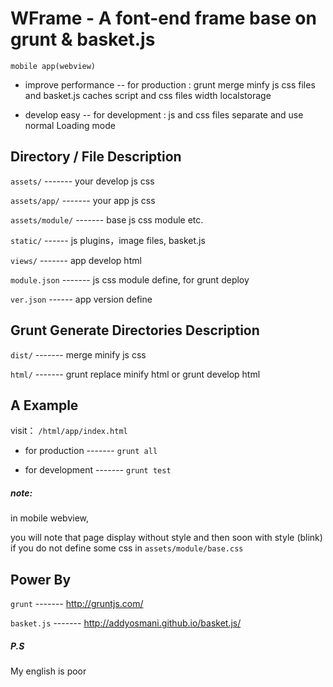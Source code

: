 # WFrame - A font-end frame base on grunt & basket.js

`mobile app(webview)`

- improve performance -- for production : grunt merge minfy js css files and basket.js caches script and css files width localstorage

- develop easy -- for development : js and css files separate and use normal Loading mode

## Directory / File Description

`assets/` ------- your develop js css

`assets/app/` ------- your app js css

`assets/module/` ------- base js css module etc. 

`static/` ------ js plugins，image files, basket.js

`views/` ------- app develop html

`module.json` ------- js css module define, for grunt deploy

`ver.json` ------ app version define


## Grunt Generate Directories Description

`dist/` ------- merge minify js css

`html/` ------- grunt replace minify html or grunt develop html


## A Example

visit： `/html/app/index.html`

- for production ------- `grunt all`

- for development ------- `grunt test`

##### note:

in mobile webview,

you will note that page display without style and then soon with style (blink) if you do not define some css in `assets/module/base.css`

## Power By

`grunt` ------- http://gruntjs.com/

`basket.js` ------- http://addyosmani.github.io/basket.js/

##### P.S

My english is poor

